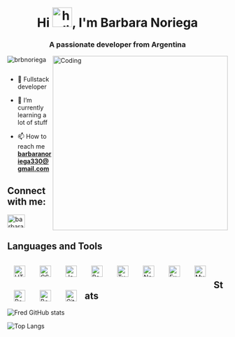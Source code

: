<h1 align="center">Hi <img width="45" src="https://user-images.githubusercontent.com/76783198/182454378-115c3a2e-50cc-490e-85f0-fbdfab7f36ba.gif" alt="holis">, I'm Barbara Noriega</h1>
<h3 align="center">A passionate developer from Argentina</h3>

<img align='right' alt='Coding' width='400' src='https://i.pinimg.com/originals/29/f6/1c/29f61c6393a0cfd3bd1e577789150867.gif'>

<p align="left"> <img src="https://komarev.com/ghpvc/?username=brbnoriega&label=Profile%20views&color=0e75b6&style=flat" alt="brbnoriega" /> </p>

<p align="left"> <a href="https://twitter.com/" target="blank"><img src="https://img.shields.io/twitter/follow/?logo=twitter&style=for-the-badge" alt="" /></a> </p>

- 📄 Fullstack developer 

- 🌱 I’m currently learning a lot of stuff

- 📫 How to reach me **barbaranoriega330@gmail.com**

<h2 align="left">Connect with me:</h2>
<p align="left">
<a href="https://www.linkedin.com/in/barbara-noriega/" target="_blank"><img align="center" src="https://raw.githubusercontent.com/rahuldkjain/github-profile-readme-generator/master/src/images/icons/Social/linked-in-alt.svg" alt="barbara noriega" height="30" width="40" /></a>
</p>

<h2>Languages and Tools</h2>
<img align="left" alt="HTML" width="26px" style="padding:15px;" src="https://cdn.jsdelivr.net/gh/devicons/devicon/icons/html5/html5-plain.svg" />
<img align="left" alt="CSS" width="26px" style="padding:15px;" src="https://cdn.jsdelivr.net/gh/devicons/devicon/icons/css3/css3-plain.svg" />
<img align="left" alt="JavaScript" width="26px" style="padding:15px;" src="https://cdn.jsdelivr.net/gh/devicons/devicon/icons/javascript/javascript-plain.svg" />
<img align="left" alt="React" width="26px" style="padding:15px;" src="https://cdn.jsdelivr.net/gh/devicons/devicon/icons/react/react-original.svg" />
<img align="left" alt="TypeScript" width="26px" style="padding:15px;" src="https://cdn.jsdelivr.net/gh/devicons/devicon/icons/typescript/typescript-plain.svg" />
<img align="left" alt="NodeJS" width="26px" style="padding:15px;" src="https://cdn.jsdelivr.net/gh/devicons/devicon/icons/nodejs/nodejs-original.svg" />
<img align="left" alt="Express" width="26px" style="padding:15px;" src="https://cdn.jsdelivr.net/gh/devicons/devicon/icons/express/express-original.svg" />

<img align="left" alt="MySQL" width="26px" style="padding:15px;" src="https://cdn.jsdelivr.net/gh/devicons/devicon/icons/mysql/mysql-original.svg"/>
<img align="left" alt="PostgreSQL" width="26px" style="padding:15px;" src="https://cdn.jsdelivr.net/gh/devicons/devicon/icons/postgresql/postgresql-original.svg"/>
<img align="left" alt="Bootstrap" width="26px" style="padding:15px;" src="https://cdn.jsdelivr.net/gh/devicons/devicon/icons/bootstrap/bootstrap-plain.svg" />
<img align="left" alt="Git" width="26px" style="padding:15px;" src="https://cdn.jsdelivr.net/gh/devicons/devicon/icons/git/git-original.svg" />
<br />

<h2>Stats</h2>

![Fred GitHub stats](https://github-readme-stats.vercel.app/api?username=brbnoriega&show_icons=true&theme=vision-friendly-dark&hide_border=true)

![Top Langs](https://github-readme-stats.vercel.app/api/top-langs/?username=brbnoriega&hide=html&layout=compact&langs_count=6&theme=vision-friendly-dark&hide_border=true)
